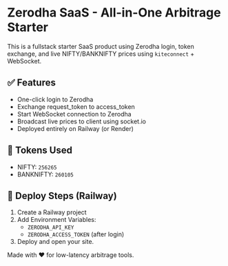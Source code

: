 
# Zerodha SaaS - All-in-One Arbitrage Starter

This is a fullstack starter SaaS product using Zerodha login, token exchange, and live NIFTY/BANKNIFTY prices using `kiteconnect` + WebSocket.

## ✅ Features
- One-click login to Zerodha
- Exchange request_token to access_token
- Start WebSocket connection to Zerodha
- Broadcast live prices to client using socket.io
- Deployed entirely on Railway (or Render)

## 🧪 Tokens Used
- NIFTY: `256265`
- BANKNIFTY: `260105`

## 🚀 Deploy Steps (Railway)
1. Create a Railway project
2. Add Environment Variables:
   - `ZERODHA_API_KEY`
   - `ZERODHA_ACCESS_TOKEN` (after login)
3. Deploy and open your site.

Made with ❤️ for low-latency arbitrage tools.

